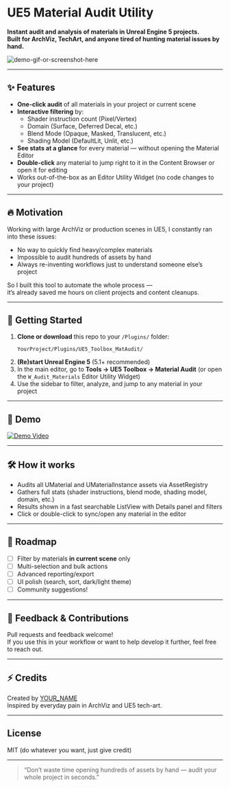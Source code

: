 # UE5 Material Audit Utility

**Instant audit and analysis of materials in Unreal Engine 5 projects.  
Built for ArchViz, TechArt, and anyone tired of hunting material issues by hand.**

![demo-gif-or-screenshot-here](demo.gif)

---

## ✨ Features

- **One-click audit** of all materials in your project or current scene  
- **Interactive filtering** by:
  - Shader instruction count (Pixel/Vertex)
  - Domain (Surface, Deferred Decal, etc.)
  - Blend Mode (Opaque, Masked, Translucent, etc.)
  - Shading Model (DefaultLit, Unlit, etc.)
- **See stats at a glance** for every material — without opening the Material Editor
- **Double-click** any material to jump right to it in the Content Browser or open it for editing
- Works out-of-the-box as an Editor Utility Widget (no code changes to your project)

---

## 🔥 Motivation

Working with large ArchViz or production scenes in UE5, I constantly ran into these issues:
- No way to quickly find heavy/complex materials
- Impossible to audit hundreds of assets by hand
- Always re-inventing workflows just to understand someone else’s project

So I built this tool to automate the whole process —  
it’s already saved me hours on client projects and content cleanups.

---

## 🚀 Getting Started

1. **Clone or download** this repo to your `/Plugins/` folder:
    ```
    YourProject/Plugins/UE5_Toolbox_MatAudit/
    ```
2. **(Re)start Unreal Engine 5** (5.1+ recommended)
3. In the main editor, go to **Tools → UE5 Toolbox → Material Audit** (or open the `W_Audit_Materials` Editor Utility Widget)
4. Use the sidebar to filter, analyze, and jump to any material in your project

---

## 🎥 Demo

[![Demo Video](https://img.youtube.com/vi/0ztCDHkvbMg/0.jpg)](https://www.youtube.com/watch?v=0ztCDHkvbMg "Watch demo on YouTube")

---

## 🛠️ How it works

- Audits all UMaterial and UMaterialInstance assets via AssetRegistry
- Gathers full stats (shader instructions, blend mode, shading model, domain, etc.)
- Results shown in a fast searchable ListView with Details panel and filters
- Click or double-click to sync/open any material in the editor

---

## 📝 Roadmap

- [ ] Filter by materials **in current scene** only
- [ ] Multi-selection and bulk actions
- [ ] Advanced reporting/export
- [ ] UI polish (search, sort, dark/light theme)
- [ ] Community suggestions!

---

## 💬 Feedback & Contributions

Pull requests and feedback welcome!  
If you use this in your workflow or want to help develop it further, feel free to reach out.

---

## ⚡ Credits

Created by [YOUR_NAME](https://www.linkedin.com/in/YOUR_PROFILE)  
Inspired by everyday pain in ArchViz and UE5 tech-art.

---

## License

MIT (do whatever you want, just give credit)

---

> “Don’t waste time opening hundreds of assets by hand — audit your whole project in seconds.”
